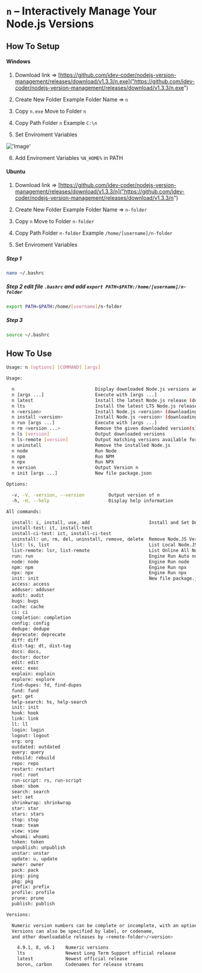 # `n` – Interactively Manage Your Node.js Versions

## How To Setup

#### Windows
1. Download link => [https://github.com/idev-coder/nodejs-version-management/releases/download/v1.3.3/n.exe]("https://github.com/idev-coder/nodejs-version-management/releases/download/v1.3.3/n.exe")

2. Create New Folder Example Folder Name => `n` 

3. Copy `n.exe` Move to Folder `n`

4. Copy Path Folder `n` Example `C:\n` 

5. Set Enviroment Variables

!['Image'](https://idev-coder.github.io/nodejs-version-management/images/env.png)

6. Add Enviroment Variables `%N_HOME%` in PATH 


#### Ubuntu
1. Download link => [https://github.com/idev-coder/nodejs-version-management/releases/download/v1.3.3/n]("https://github.com/idev-coder/nodejs-version-management/releases/download/v1.3.3/n")

2. Create New Folder Example Folder Name => `n-folder` 

3. Copy `n` Move to Folder `n-folder`

4. Copy Path Folder `n-folder` Example `/home/[username]/n-folder` 

5. Set Enviroment Variables

##### Step 1
```sh
nano ~/.bashrc
```

##### Step 2 edit file `.bashrc` and add `export PATH=$PATH:/home/[username]/n-folder`
```sh
export PATH=$PATH:/home/[username]/n-folder
```

##### Step 3
```sh
source ~/.bashrc
```

## How To Use
```sh
Usage: n [options] [COMMAND] [args]

Usage:

  n                              Display downloaded Node.js versions and install selection
  n [args ...]                   Execute with [args ...]
  n latest                       Install the latest Node.js release (downloading if necessary)
  n lts                          Install the latest LTS Node.js release (downloading if necessary)
  n <version>                    Install Node.js <version> (downloading if necessary)
  n install <version>            Install Node.js <version> (downloading if necessary)
  n run [args ...]               Execute with [args ...]
  n rm <version ...>             Remove the given downloaded version(s)
  n ls [version]                 Output downloaded versions
  n ls-remote [version]          Output matching versions available for download
  n uninstall                    Remove the installed Node.js
  n node                         Run Node
  n npm                          Run NPM
  n npx                          Run NPX
  n version                      Output Version n
  n init [args ...]              New file package.json

Options:

  -v, -V, -version, --version         Output version of n
  -h, -H, --help                      Display help information

All commands:

  install: i, install, use, add                      Install and Set Default Version Node.JS 
  install-test: it, install-test
  install-ci-test: ict, install-ci-test
  uninstall: un, rm, del, uninstall, remove, delete  Remove Node.JS Version
  list: ls, list                                     List Local Node.JS Version
  list-remote: lsr, list-remote                      List Online All Node.JS Version
  run: run                                           Engine Run Auto node, npm, npx
  node: node                                         Engine Run node
  npm: npm                                           Engine Run npx
  npx: npx                                           Engine Run npx
  init: init                                         New file package.json
  access: access
  adduser: adduser
  audit: audit
  bugs: bugs
  cache: cache
  ci: ci
  completion: completion
  config: config
  dedupe: dedupe
  deprecate: deprecate
  diff: diff
  dist-tag: dt, dist-tag
  docs: docs,
  doctor: doctor
  edit: edit
  exec: exec
  explain: explain
  explore: explore
  find-dupes: fd, find-dupes
  fund: fund
  get: get
  help-search: hs, help-search
  init: init
  hook: hook
  link: link
  ll: ll
  login: login
  logout: logout
  org: org
  outdated: outdated
  query: query
  rebuild: rebuild
  repo: repo
  restart: restart
  root: root
  run-script: rs, run-script
  sbom: sbom
  search: search
  set: set
  shrinkwrap: shrinkwrap
  star: star
  stars: stars
  stop: stop
  team: team
  view: view
  whoami: whoami
  token: token
  unpublish: unpublish
  unstar: unstar
  update: u, update
  owner: owner
  pack: pack
  ping: ping
  pkg: pkg
  prefix: prefix
  profile: profile
  prune: prune
  publish: publish

Versions:

  Numeric version numbers can be complete or incomplete, with an optional leading 'v'.
  Versions can also be specified by label, or codename,
  and other downloadable releases by <remote-folder>/<version>

    4.9.1, 8, v6.1    Numeric versions
    lts               Newest Long Term Support official release
    latest            Newest official release
    boron, carbon     Codenames for release streams
```